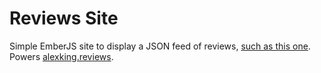 # Reviews Site

Simple EmberJS site to display a JSON feed of reviews, [such as this one](https://github.com/alexking/reviews). Powers [alexking.reviews](http://alexking.reviews).